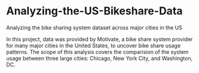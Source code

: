 # Analyzing-the-US-Bikeshare-Data
Analyzing the bike sharing system dataset across major cities in the US


In this project, data was provided by Motivate, a bike share system provider for many major cities in the United States, to uncover bike share usage patterns. The scope of this analysis covers the comparision of the system usage between three large cities: Chicago, New York City, and Washington, DC.
